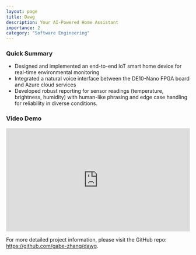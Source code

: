 ```yaml
---
layout: page
title: Dawg
description: Your AI-Powered Home Assistant
importance: 2
category: "Software Engineering"
---
```


### Quick Summary

- Designed and implemented an end-to-end IoT smart home device for real-time environmental monitoring
- Integrated a natural voice interface between the DE10-Nano FPGA board and Azure cloud services
- Developed robust reporting for sensor readings (temperature, brightness, humidity) with human-like phrasing and edge case handling for reliability in diverse conditions.

### Video Demo

 <style>
    .video-container {
        position: relative;
        padding-bottom: 56.25%; /* 16:9 Aspect Ratio */
        height: 0;
        overflow: hidden;
    }
    .video-container iframe {
        position: absolute;
        top: 0;
        left: 0;
        width: 100%;
        height: 100%;
        border: none;
    }
</style>
<div class="video-container">
<iframe 
    src="https://www.youtube.com/embed/EtBA6CRWnsU" 
    title="YouTube video player" 
    allow="accelerometer; autoplay; clipboard-write; encrypted-media; gyroscope; picture-in-picture" 
    allowfullscreen>
</iframe>
</div>

For more detailed project information, please visit the GitHub repo: <https://github.com/gabe-zhang/dawg>.
